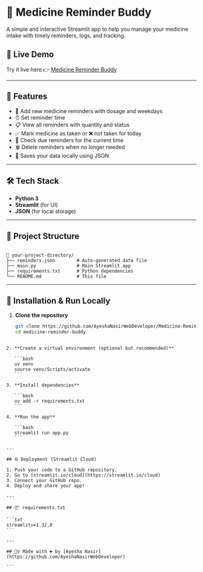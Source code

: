 # 💊 Medicine Reminder Buddy

A simple and interactive Streamlit app to help you manage your medicine intake with timely reminders, logs, and tracking.

## 🚀 Live Demo
Try it live here 👉 [Medicine Reminder Buddy]()  

---

## 🧠 Features

- 📅 Add new medicine reminders with dosage and weekdays
- ⏰ Set reminder time
- 📋 View all reminders with quantity and status
- ✅ Mark medicine as taken or ❌ not taken for today
- 🔔 Check due reminders for the current time
- 🗑 Delete reminders when no longer needed
- 💾 Saves your data locally using JSON

---

## 🛠 Tech Stack

- **Python 3**
- **Streamlit** (for UI)
- **JSON** (for local storage)

---

## 📂 Project Structure

```

📁 your-project-directory/
├── reminders.json        # Auto-generated data file
├── main.py               # Main Streamlit app
├── requirements.txt      # Python dependencies
└── README.md             # This file

````

---

## 🧪 Installation & Run Locally

1. **Clone the repository**  
   ```bash
   git clone https://github.com/AyeshaNasirWebDeveloper/Medicine-Reminder-Buddy.git
   cd medicine-reminder-buddy
````

2. **Create a virtual environment (optional but recommended)**

   ```bash
   uv venv
   source venv/Scripts/activate 
   ```

3. **Install dependencies**

   ```bash
   uv add -r requirements.txt
   ```

4. **Run the app**

   ```bash
   streamlit run app.py
   ```

---

## 🌐 Deployment (Streamlit Cloud)

1. Push your code to a GitHub repository.
2. Go to [streamlit.io/cloud](https://streamlit.io/cloud)
3. Connect your GitHub repo.
4. Deploy and share your app!

---

## 📦 requirements.txt

```txt
streamlit>=1.32.0
```

---

## 🙋‍♀️ Made with ❤️ by [Ayesha Nasir](https://github.com/AyeshaNasirWebDeveloper)

```